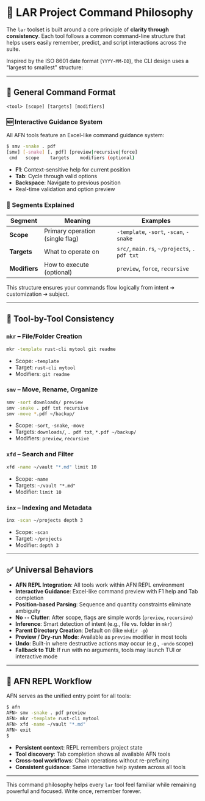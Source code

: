 # 📐 LAR Project Command Philosophy

The `lar` toolset is built around a core principle of **clarity through consistency**. Each tool follows a common command-line structure that helps users easily remember, predict, and script interactions across the suite.

Inspired by the ISO 8601 date format (`YYYY-MM-DD`), the CLI design uses a "largest to smallest" structure:

---

## 🧭 General Command Format

```
<tool> [scope] [targets] [modifiers]
```

### 🆕 Interactive Guidance System

All AFN tools feature an Excel-like command guidance system:

```bash
$ smv -snake . pdf
[smv] [-snake] [. pdf] [preview|recursive|force]
 cmd   scope    targets    modifiers (optional)
```

- **F1**: Context-sensitive help for current position
- **Tab**: Cycle through valid options
- **Backspace**: Navigate to previous position
- Real-time validation and option preview

### 🔄 Segments Explained

| Segment        | Meaning                               | Examples                                      |
| -------------- | ------------------------------------- | --------------------------------------------- |
| **Scope** | Primary operation (single flag)       | `-template`, `-sort`, `-scan`, `-snake` |
| **Targets**    | What to operate on | `src/`, `main.rs`, `~/projects`, `. pdf txt`               |
| **Modifiers**  | How to execute (optional)          | `preview`, `force`, `recursive`          |

This structure ensures your commands flow logically from intent ➜ customization ➜ subject.

---

## 🧩 Tool-by-Tool Consistency

### `mkr` – File/Folder Creation

```sh
mkr -template rust-cli mytool git readme
```

* Scope: `-template`
* Target: `rust-cli mytool`
* Modifiers: `git readme`

### `smv` – Move, Rename, Organize

```sh
smv -sort downloads/ preview
smv -snake . pdf txt recursive
smv -move *.pdf ~/backup/
```

* Scope: `-sort`, `-snake`, `-move`
* Targets: `downloads/`, `. pdf txt`, `*.pdf ~/backup/`
* Modifiers: `preview`, `recursive`

### `xfd` – Search and Filter

```sh
xfd -name ~/vault "*.md" limit 10
```

* Scope: `-name`
* Targets: `~/vault "*.md"`
* Modifier: `limit 10`

### `inx` – Indexing and Metadata

```sh
inx -scan ~/projects depth 3
```

* Scope: `-scan`
* Target: `~/projects`
* Modifier: `depth 3`

---

## ✅ Universal Behaviors

* **AFN REPL Integration**: All tools work within AFN REPL environment
* **Interactive Guidance**: Excel-like command preview with F1 help and Tab completion
* **Position-based Parsing**: Sequence and quantity constraints eliminate ambiguity
* **No `--` Clutter**: After scope, flags are simple words (`preview`, `recursive`)
* **Inference**: Smart detection of intent (e.g., file vs. folder in `mkr`)
* **Parent Directory Creation**: Default on (like `mkdir -p`)
* **Preview / Dry-run Mode**: Available as `preview` modifier in most tools
* **Undo**: Built-in where destructive actions may occur (e.g., `-undo` scope)
* **Fallback to TUI**: If run with no arguments, tools may launch TUI or interactive mode

---

## 🔁 AFN REPL Workflow

AFN serves as the unified entry point for all tools:

```bash
$ afn
AFN> smv -snake . pdf preview
AFN> mkr -template rust-cli mytool
AFN> xfd -name ~/vault "*.md"
AFN> exit
$
```

* **Persistent context**: REPL remembers project state
* **Tool discovery**: Tab completion shows all available AFN tools
* **Cross-tool workflows**: Chain operations without re-prefixing
* **Consistent guidance**: Same interactive help system across all tools

---

This command philosophy helps every `lar` tool feel familiar while remaining powerful and focused. Write once, remember forever.
